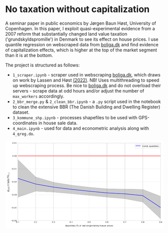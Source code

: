 # No taxation without capitalization

A seminar paper in public economics by Jørgen Baun Høst, University of Copenhagen. In this paper, I exploit quasi-experimental evidence from a 2007 reform that substantially changed land value taxation ('grundskyldspromille') in Denmark to see its effect on house prices. I use quantile regression on webscraped data from [boliga.dk](https://www.boliga.dk/) and find evidence of capitalization effects, which is higher at the top of the market segment than it is at the bottom.

The project is structured as follows:

- ``1_scraper.ipynb`` - scraper used in webscraping [boliga.dk](https://www.boliga.dk/), which draws on work by Lassen and Høst [(2022)](https://github.com/jorgenhost/Liar_liar_pants_on_fire). NB! Uses multithreading to speed up webscraping process. Be nice to [boliga.dk](https://www.boliga.dk/) and do not overload their servers - scrape data at odd hours and/or adjust the number of ``max_workers`` accordingly.
- ``2_bbr_merge.py`` & ``2_clean_bbr.ipynb`` - a ``.py`` script used in the notebook to clean the extensive BBR (The Danish Building and Dwelling Register) dataset. 
- ``3_kommune_shp.ipynb`` - processes shapefiles to be used with GPS-coordinates in house sale data.
- ``4_main.ipynb`` - used for data and econometric analysis along with ``4_qreg.do``. 

![main_res](figs/fig_quant_reg_res.png "Quantile treatment effects of land tax reform on house prices")
